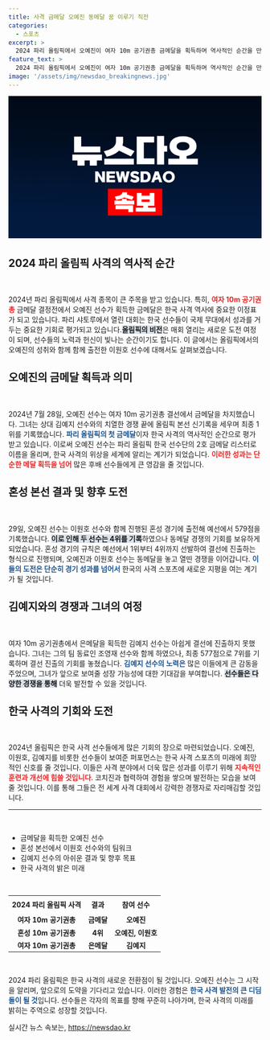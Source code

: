```yaml
---
title: 사격 금메달 오예진 동메달 꿈 이루기 직전
categories:
  - 스포츠
excerpt: >
  2024 파리 올림픽에서 오예진이 여자 10m 공기권총 금메달을 획득하며 역사적인 순간을 만들었습니다. 이제 혼성 경기에서 동메달을 목표로 다시 한번 승부를 펼친다! 긴장감 넘치는 그의 여정을 함께 지켜보세요!
feature_text: >
  2024 파리 올림픽에서 오예진이 여자 10m 공기권총 금메달을 획득하며 역사적인 순간을 만들었습니다. 이제 혼성 경기에서 동메달을 목표로 다시 한번 승부를 펼친다! 긴장감 넘치는 그의 여정을 함께 지켜보세요!
image: '/assets/img/newsdao_breakingnews.jpg'
---
```


<p><img src="/assets/img/newsdao_breakingnews.jpg" alt="ontimetimes 속보" /></p>

<h2 data-ke-size="size26">2024 파리 올림픽 사격의 역사적 순간</h2>

<p data-ke-size="size16">&nbsp;</p>

<p>2024년 파리 올림픽에서 사격 종목이 큰 주목을 받고 있습니다. 특히, <b><span style="color: #ee2323;">여자 10m 공기권총</span></b> 금메달 결정전에서 오예진 선수가 획득한 금메달은 한국 사격 역사에 중요한 이정표가 되고 있습니다. 파리 샤토루에서 열린 대회는 한국 선수들이 국제 무대에서 성과를 거두는 중요한 기회로 평가되고 있습니다.<b><span style="background-color: #21538527;">올림픽의 비전</span></b>은 매회 열리는 새로운 도전 여정이 되며, 선수들의 노력과 헌신이 빛나는 순간이기도 합니다. 이 글에서는 올림픽에서의 오예진의 성취와 함께 함께 출전한 이원호 선수에 대해서도 살펴보겠습니다.</p>

<h2 data-ke-size="size26">오예진의 금메달 획득과 의미</h2>

<p data-ke-size="size16">&nbsp;</p>

<p>2024년 7월 28일, 오예진 선수는 여자 10m 공기권총 결선에서 금메달을 차지했습니다. 그녀는 상대 김예지 선수와의 치열한 경쟁 끝에 올림픽 본선 신기록을 세우며 최종 1위를 기록했습니다. <b><span style="color: #1a5490;">파리 올림픽의 첫 금메달</span></b>이자 한국 사격의 역사적인 순간으로 평가받고 있습니다. 이로써 오예진 선수는 파리 올림픽 한국 선수단의 2호 금메달 리스터로 이름을 올리며, 한국 사격의 위상을 세계에 알리는 계기가 되었습니다. <b><span style="color: #ee2323;">이러한 성과는 단순한 메달 획득을 넘어</span></b> 많은 후배 선수들에게 큰 영감을 줄 것입니다.</p>

<h2 data-ke-size="size26">혼성 본선 결과 및 향후 도전</h2>

<p data-ke-size="size16">&nbsp;</p>

<p>29일, 오예진 선수는 이원호 선수와 함께 진행된 혼성 경기에 출전해 예선에서 579점을 기록했습니다. <b><span style="background-color: #21538527;">이로 인해 두 선수는 4위를 기록</span></b>하였으나 동메달 경쟁의 기회를 보유하게 되었습니다. 혼성 경기의 규칙은 예선에서 1위부터 4위까지 선발하여 결선에 진출하는 형식으로 진행되며, 오예진과 이원호 선수는 동메달을 놓고 열띤 경쟁을 이어갑니다. <b><span style="color: #1a5490;">이들의 도전은 단순히 경기 성과를 넘어서</span></b> 한국의 사격 스포츠에 새로운 지평을 여는 계기가 될 것입니다.</p>

<h2 data-ke-size="size26">김예지와의 경쟁과 그녀의 여정</h2>

<p data-ke-size="size16">&nbsp;</p>

<p>여자 10m 공기권총에서 은메달을 획득한 김예지 선수는 아쉽게 결선에 진출하지 못했습니다. 그녀는 그의 팀 동료인 조영재 선수와 함께 하였으나, 최종 577점으로 7위를 기록하며 결선 진출의 기회를 놓쳤습니다. <b><span style="color: #1a5490;">김예지 선수의 노력은</span></b> 많은 이들에게 큰 감동을 주었으며, 그녀가 앞으로 보여줄 성장 가능성에 대한 기대감을 부여합니다. <b><span style="background-color: #21538527;">선수들은 다양한 경쟁을 통해</span></b> 더욱 발전할 수 있을 것입니다.</p>

<h2 data-ke-size="size26">한국 사격의 기회와 도전</h2>

<p data-ke-size="size16">&nbsp;</p>

<p>2024년 올림픽은 한국 사격 선수들에게 많은 기회의 장으로 마련되었습니다. 오예진, 이원호, 김예지를 비롯한 선수들이 보여준 퍼포먼스는 한국 사격 스포츠의 미래에 희망적인 신호를 줄 것입니다. 이들은 사격 분야에서 더욱 많은 성과를 이루기 위해 <b><span style="color: #ee2323;">지속적인 훈련과 개선에 힘쓸 것입니다</span></b>. 코치진과 협력하여 경험을 쌓으며 발전하는 모습을 보여줄 것입니다. 이를 통해 그들은 전 세계 사격 대회에서 강력한 경쟁자로 자리매김할 것입니다.</p>

<hr>

<p data-ke-size="size16">&nbsp;</p>

<ul>
    <li>금메달을 획득한 오예진 선수</li>
    <li>혼성 본선에서 이원호 선수와의 팀워크</li>
    <li>김예지 선수의 아쉬운 결과 및 향후 목표</li>
    <li>한국 사격의 밝은 미래</li>
</ul>

<p data-ke-size="size16">&nbsp;</p>

<table style="width: 100%;">
    <tr>
        <td style="text-align: center; height: 30px;"><b>2024 파리 올림픽 사격</b></td>
        <td style="text-align: center; height: 30px;"><b>결과</b></td>
        <td style="text-align: center; height: 30px;"><b>참여 선수</b></td>
    </tr>
    <tr>
        <td style="text-align: center; height: 17px;"><b>여자 10m 공기권총</b></td>
        <td style="text-align: center; height: 17px;"><b>금메달</b></td>
        <td style="text-align: center; height: 17px;"><b>오예진</b></td>
    </tr>
    <tr>
        <td style="text-align: center; height: 17px;"><b>혼성 10m 공기권총</b></td>
        <td style="text-align: center; height: 17px;"><b>4위</b></td>
        <td style="text-align: center; height: 17px;"><b>오예진, 이원호</b></td>
    </tr>
    <tr>
        <td style="text-align: center; height: 17px;"><b>여자 10m 공기권총</b></td>
        <td style="text-align: center; height: 17px;"><b>은메달</b></td>
        <td style="text-align: center; height: 17px;"><b>김예지</b></td>
    </tr>
</table>

<p data-ke-size="size16">&nbsp;</p>

<p>2024 파리 올림픽은 한국 사격의 새로운 전환점이 될 것입니다. 오예진 선수는 그 시작을 알리며, 앞으로의 도약을 기다리고 있습니다. 이러한 경험은 <b><span style="color: #1a5490;">한국 사격 발전의 큰 디딤돌이 될 것</span></b>입니다. 선수들은 각자의 목표를 향해 꾸준히 나아가며, 한국 사격의 미래를 밝히는 주역으로 성장할 것입니다.</p>
실시간 뉴스 속보는, <a href="https://newsdao.kr" rel="dofollow">https://newsdao.kr</a>


